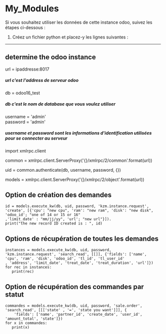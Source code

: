 # My_Modules
Si vous souhaitez utiliser les données de cette instance odoo, suivez les étapes ci-dessous :
1) Créez un fichier python et placez-y les lignes suivantes :

------------------------------
## determine the odoo instance 
url = ipaddresse:8017 <br>
##### url c'est l'address de serveur odoo

db = odoo16_test <br>
##### db c'est le nom de database que vous voulez utiliser

username = 'admin' <br>
password = 'admin' <br>
##### username et password sont les informations d'identification utilisées pour se connecter au serveur

import xmlrpc.client

common = xmlrpc.client.ServerProxy('{}/xmlrpc/2/common'.format(url))

uid = common.authenticate(db, username, password, {})

models = xmlrpc.client.ServerProxy('{}/xmlrpc/2/object'.format(url))

##  Option de création des demandes 
```
id = models.execute_kw(db, uid, password, 'kzm.instance.request', 'create', [{'cpu': "new cpu", 'ram': "new ram", 'disk': "new disk", 'odoo_id'; "one of 14 or 15 or 16"
,'limit_date' : "mm/jj/yy", 'url'; "new url"}]).
print("the new record ID created is : ", id)
```
## Options de récupération de toutes les demandes
```
instances = models.execute_kw(db, uid, password, 'kzm.instance.request', 'search_read', [[]], {'fields': ['name', 'cpu', 'ram', 'disk', 'odoo_id', 'tl_id', 'tl_user_id'
, 'address', 'limit_date', 'treat_date', 'treat_duration', 'url']}) 
for rec in instances: 
   print(rec)
```
   
## Option de récupération des commandes par statut 

```
commandes = models.execute_kw(db, uid, password, 'sale.order', 'search_read', [[['state' , '=', 'state you want']]], {
    'fields': ['name', 'partner_id', 'create_date', 'user_id', 'amount_total', 'state']})
for x in commandes:
   print(x) 
```   
 
